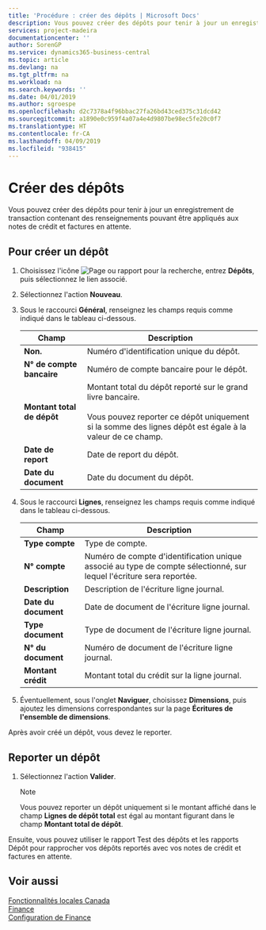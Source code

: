 ```yaml
---
title: 'Procédure : créer des dépôts | Microsoft Docs'
description: Vous pouvez créer des dépôts pour tenir à jour un enregistrement de transaction contenant des renseignements pouvant être appliqués aux notes de crédit et factures en attente.
services: project-madeira
documentationcenter: ''
author: SorenGP
ms.service: dynamics365-business-central
ms.topic: article
ms.devlang: na
ms.tgt_pltfrm: na
ms.workload: na
ms.search.keywords: ''
ms.date: 04/01/2019
ms.author: sgroespe
ms.openlocfilehash: d2c7378a4f96bbac27fa26bd43ced375c31dcd42
ms.sourcegitcommit: a1890e0c959f4a07a4e4d9807be98ec5fe20c0f7
ms.translationtype: HT
ms.contentlocale: fr-CA
ms.lasthandoff: 04/09/2019
ms.locfileid: "938415"
---
```

# <a name="create-deposits"></a>Créer des dépôts
Vous pouvez créer des dépôts pour tenir à jour un enregistrement de transaction contenant des renseignements pouvant être appliqués aux notes de crédit et factures en attente.  

## <a name="to-create-a-deposit"></a>Pour créer un dépôt  
1.  Choisissez l'icône ![Page ou rapport pour la recherche](../../media/ui-search/search_small.png "icône Page ou rapport pour la recherche"), entrez **Dépôts**, puis sélectionnez le lien associé.  
2.  Sélectionnez l'action **Nouveau**.  
3.  Sous le raccourci **Général**, renseignez les champs requis comme indiqué dans le tableau ci-dessous.  

    |Champ|Description|  
    |---------------------------------|---------------------------------------|  
    |**Non.**|Numéro d'identification unique du dépôt.|  
    |**N° de compte bancaire**|Numéro de compte bancaire pour le dépôt.|  
    |**Montant total de dépôt**|Montant total du dépôt reporté sur le grand livre bancaire.<br /><br /> Vous pouvez reporter ce dépôt uniquement si la somme des lignes dépôt est égale à la valeur de ce champ.|  
    |**Date de report**|Date de report du dépôt.|  
    |**Date du document**|Date du document du dépôt.|  
4.  Sous le raccourci **Lignes**, renseignez les champs requis comme indiqué dans le tableau ci-dessous.  

    |Champ|Description|  
    |---------------------------------|---------------------------------------|  
    |**Type compte**|Type de compte.|  
    |**N° compte**|Numéro de compte d'identification unique associé au type de compte sélectionné, sur lequel l'écriture sera reportée.|  
    |**Description**|Description de l'écriture ligne journal.|  
    |**Date du document**|Date de document de l'écriture ligne journal.|  
    |**Type document**|Type de document de l'écriture ligne journal.|  
    |**N° du document**|Numéro de document de l'écriture ligne journal.|  
    |**Montant crédit**|Montant total du crédit sur la ligne journal.|  

5.  Éventuellement, sous l'onglet **Naviguer**, choisissez **Dimensions**, puis ajoutez les dimensions correspondantes sur la page **Écritures de l'ensemble de dimensions**.  

Après avoir créé un dépôt, vous devez le reporter.  

## <a name="to-post-a-deposit"></a>Reporter un dépôt  
1. Sélectionnez l'action **Valider**.  

    > [!NOTE]  
    >  Vous pouvez reporter un dépôt uniquement si le montant affiché dans le champ **Lignes de dépôt total** est égal au montant figurant dans le champ **Montant total de dépôt**.  

Ensuite, vous pouvez utiliser le rapport Test des dépôts et les rapports Dépôt pour rapprocher vos dépôts reportés avec vos notes de crédit et factures en attente.  

## <a name="see-also"></a>Voir aussi  
[Fonctionnalités locales Canada](canada-local-functionality.md)  
[Finance](../../finance.md)  
[Configuration de Finance](../../finance.md)  
